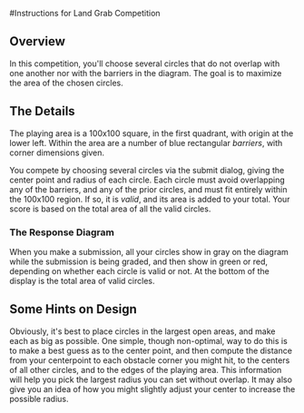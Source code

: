#Instructions for Land Grab Competition

## Overview
In this competition, you'll choose several circles that do not overlap with one another nor with the barriers in the diagram.  The goal is to maximize the area of the chosen circles. 

## The Details
The playing area is a 100x100 square, in the first quadrant, with origin at the lower left.  Within the area are a number of blue rectangular *barriers*, with corner dimensions given. 

You compete by choosing several circles via the submit dialog, giving the center point and radius of each circle.  Each circle must avoid overlapping any of the barriers, and any of the prior circles, and must fit entirely within the 100x100 region.  If so, it is *valid*, and its area is added to your total.  Your score is based on the total area of all the valid circles.  

### The Response Diagram
When you make a submission, all your circles show in gray on the diagram while the submission is being graded, and then show in green or red, depending on whether each circle is valid or not.  At the bottom of the display is the total area of valid circles.

## Some Hints on Design
Obviously, it's best to place circles in the largest open areas, and make each as big as possible.  One simple, though non-optimal, way to do this is to make a best guess as to the center point, and then compute the distance from your centerpoint to each obstacle corner you might hit, to the centers of all other circles, and to the edges of the playing area.  This information will help you pick the largest radius you can set without overlap.  It may also give you an idea of how you might slightly adjust your center to increase the possible radius.